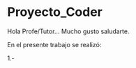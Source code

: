 # Proyecto_Coder

Hola Profe/Tutor... Mucho gusto saludarte.

En el presente trabajo se realizó:

1.- 
